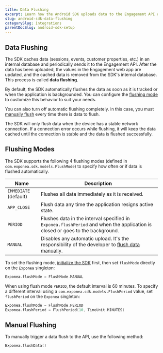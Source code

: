 ```yaml
---
title: Data Flushing
excerpt: Learn how the Android SDK uploads data to the Engagement API and how to customize this behavior
slug: android-sdk-data-flushing
categorySlug: integrations
parentDocSlug: android-sdk-setup
---
```


## Data Flushing
The SDK caches data (sessions, events, customer properties, etc.) in an internal database and periodically sends it to the Engagement API. After the data has been uploaded, the values in the Engagement web app are updated, and the cached data is removed from the SDK's internal database. This process is called **data flushing**.

By default, the SDK automatically flushes the data as soon as it is tracked or when the application is backgrounded. You can configure the [flushing mode](#flushing-modes) to customize this behavior to suit your needs.
 
 You can also turn off automatic flushing completely. In this case, you must [manually flush](#manual-flushing) every time there is data to flush.

The SDK will only flush data when the device has a stable network connection. If a connection error occurs while flushing, it will keep the data cached until the connection is stable and the data is flushed successfully.

## Flushing Modes

The SDK supports the following 4 flushing modes (defined in `com.exponea.sdk.models.FlushMode`) to specify how often or if data is flushed automatically.

| Name                  | Description |
| --------------------- | ----------- |
| `IMMEDIATE` (default) | Flushes all data immediately as it is received. |
| `APP_CLOSE`           | Flush data any time the application resigns active state. |
| `PERIOD`              | Flushes data in the interval specified in `Exponea.flushPeriod` and when the application is closed or goes to the background. |
| `MANUAL`              | Disables any automatic upload. It's the responsibility of the developer to [flush data manually](#manual-flushing). |

To set the flushing mode, [initialize the SDK](https://documentation.bloomreach.com/engagement/docs/android-sdk-setup) first, then set `flushMode` directly on the `Exponea` singleton:

```swift
Exponea.flushMode = FlushMode.MANUAL
```

When using flush mode `PERIOD`, the default interval is 60 minutes. To specify a different interval using a `com.exponea.sdk.models.FlushPeriod` value, set `flushPeriod` on the `Exponea` singleton:

```swift
Exponea.flushMode = FlushMode.PERIOD
Exponea.flushPeriod = FlushPeriod(10, TimeUnit.MINUTES)
```

## Manual Flushing

To manually trigger a data flush to the API, use the following method:

```swift
Exponea.flushData()
```
